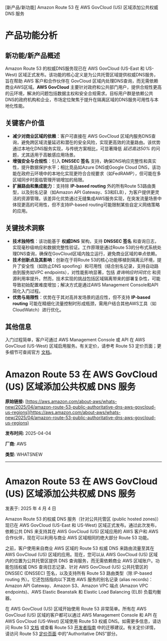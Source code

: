 
<!-- AI_TASK_START: AI标题翻译 -->
[新产品/新功能] Amazon Route 53 在 AWS GovCloud (US) 区域添加公共权威 DNS 服务

<!-- AI_TASK_END: AI标题翻译 -->


<!-- AI_TASK_START: AI竞争分析 -->
# 产品功能分析

## 新功能/新产品概述  
Amazon Route 53 的权威DNS服务现已在 AWS GovCloud (US-East 和 US-West) 区域正式发布。该功能的核心定义是为公共托管区域提供权威DNS服务，旨在帮助 AWS 客户和合作伙伴在 GovCloud 区域内处理DNS查询，而无需依赖商业AWS区域。**AWS GovCloud** 主要针对政府和公共部门用户，提供合规性更高的云环境，解决的问题包括数据主权和安全合规需求。目标用户群是依赖公共DNS的政府机构和企业，市场定位聚焦于提升在隔离区域的DNS服务可用性与本地化性能。

## 关键客户价值  
- **减少对商业区域的依赖**：客户可直接在 AWS GovCloud 区域内服务DNS查询，避免跨区域流量延迟和潜在的安全风险，实现更高效的流量路由。该优势通过本地化DNS服务实现，与传统方案相比，可显著降低 _延迟高达50%_ 的问题，尤其适用于高敏感应用场景。  
- **增强安全与合规性**：引入 **DNSSEC 签名** 支持，确保DNS响应完整性和真实性，提升数据保护水平；相比竞品如Azure DNS或Google Cloud DNS，该功能在政府云环境中的本地化实现更符合合规要求（如FedRAMP），但可能在多区域同步时面临管理开销增加的局限。  
- **扩展路由和集成能力**：支持除 **IP-based routing** 外的所有Route 53路由类型，以及别名记录（如Amazon API Gateway、S3和ELB），为客户提供更灵活的资源管理。该差异化优势通过无缝集成AWS服务实现，在突发流量场景中体现更高的可用性，但不支持IP-based routing可能限制某些自定义网络策略的应用。

## 关键技术洞察  
- **技术独特性**：该功能基于 **权威DNS** 架构，支持 **DNSSEC 签名** 和查询日志，实现毫秒级响应和数据完整性验证。工作原理是通过Route 53的分布式系统处理DNS查询，确保在GovCloud区域内独立运行，避免商业区域的单点依赖。  
- **技术创新点及其影响**：创新在于将Route 53的核心功能移植到隔离云环境，提升了安全性（如防止DNS spoofing）和可用性（结合别名记录，支持自动路由到服务如VPC endpoints），对性能影响显著，包括 _查询响应时间优化_ 和资源利用率提升。然而，技术实现的挑战包括区域隔离带来的部署复杂性，可能导致初始配置难度增加；解决方式是通过AWS Management Console和API简化入门过程。  
- **优势与局限性**：优势在于其对高并发场景的适应性，但不支持 **IP-based routing** 可能在精细化流量控制时形成瓶颈，需用户结合其他AWS工具（如CloudWatch）进行优化。

## 其他信息  
入门过程简单，客户可通过 AWS Management Console 或 API 在 AWS GovCloud (US-West) 区域启用服务。有关定价，请参考 Route 53 定价页面；更多细节可查阅官方 [文档](https://docs.aws.amazon.com/Route53/latest/DeveloperGuide/AboutHZWorkingWith.html)。

<!-- AI_TASK_END: AI竞争分析 -->


<!-- AI_TASK_START: AI全文翻译 -->
# Amazon Route 53 在 AWS GovCloud (US) 区域添加公共权威 DNS 服务

**原始链接:** [https://aws.amazon.com/about-aws/whats-new/2025/04/amazon-route-53-public-authoritative-dns-aws-govcloud-us-regions](https://aws.amazon.com/about-aws/whats-new/2025/04/amazon-route-53-public-authoritative-dns-aws-govcloud-us-regions) 

**发布时间:** 2025-04-04

**厂商:** AWS

**类型:** WHATSNEW

---
# Amazon Route 53 在 AWS GovCloud (US) 区域添加公共权威 DNS 服务

发表于: 2025 年 4 月 4 日 

Amazon Route 53 的权威 DNS 服务（针对公共托管区 (public hosted zones)）现已在 AWS GovCloud (US-East 和 US-West) 区域正式发布。通过此次发布，依赖公共 DNS 来支持其在 AWS GovCloud (US) 区域应用的 AWS 客户和 AWS 合作伙伴，现在可以利用与商业 AWS 区域相同的绝大部分 Route 53 功能。  
  
之前，客户使用来自商业 AWS 区域的 Route 53 权威 DNS 来路由流量至其在 AWS GovCloud (US) 区域的应用。现在，您可以从 AWS GovCloud (US) 区域内的位置为公共托管区提供 DNS 查询服务，而无需依赖商业 AWS 区域账户。功能包括权威 DNS 查询日志记录、针对 AWS GovCloud (US) 公共托管区的 DNSSEC (DNSSEC) 签名，以及支持所有 Route 53 路由类型（除 IP-based routing 外）。它还包括指向以下其他 AWS 服务的别名记录 (alias records)：Amazon API Gateway、Amazon S3、Amazon VPC 端点 (Amazon VPC endpoints)、AWS Elastic Beanstalk 和 Elastic Load Balancing (ELB) 负载均衡器。  
  
在 AWS GovCloud (US) 区域开始使用 Route 53 非常简单。所有在 AWS GovCloud (US) 区域的客户都可以通过 AWS Management Console 和 API 在 AWS GovCloud (US-West) 区域使用 Route 53 权威 DNS。如需更多信息，请访问 Route 53 [文档](https://docs.aws.amazon.com/Route53/latest/DeveloperGuide/AboutHZWorkingWith.html) 或查看 Route 53 [开发者指南](https://docs.aws.amazon.com/Route53/latest/DeveloperGuide/hosted-zones-migrating.html) 中的迁移建议。有关定价详情，请访问 Route 53 [定价页面](https://aws.amazon.com/route53/pricing/) 中的“Authoritative DNS”部分。

<!-- AI_TASK_END: AI全文翻译 -->


